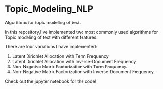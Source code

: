 # Topic_Modeling_NLP
Algorithms for topic modeling of text.

In this repository,I've implemented two most commonly used algorithms for Topic modeling of text with different features.

There are four variations I have implemented:

1. Latent Dirichlet Allocation with Term Frequency.
2. Latent Dirichlet Allocation with Inverse-Document Frequency.
3. Non-Negative Matrix Factorization with Term Frequency.
4. Non-Negative Matrix Factorization with Inverse-Document Frequency.

Check out the jupyter notebook for the code!



